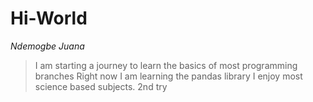 # Hi-World
*Ndemogbe Juana*
> I am starting a journey to learn the basics of most programming branches
> Right now I am learning the pandas library
> I enjoy most science based subjects.
2nd try

